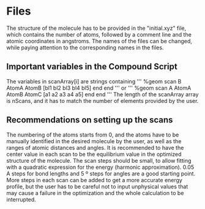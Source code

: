 # Files
The structure of the molecule has to be provided in the "initial.xyz" file, which contains the number of atoms, followed by a comment line and the atomic coordinates in angstroms. The names of the files can be changed, while paying attention to the corresponding names in the files. 
## Important variables in the Compound Script
The variables in scanArray[i] are strings containing
'''
%geom scan B AtomA AtomB [bl1 bl2 bl3 bl4 bl5] end end
'''
or
'''
%geom scan A AtomA AtomB AtomC [a1 a2 a3 a4 a5] end end
'''
The length of the scanArray array is nScans, and it has to match the number of elements provided by the user.
## Recommendations on setting up the scans
The numbering of the atoms starts from 0, and the atoms have to be manually identified in the desired molecule by the user, as well as the ranges of atomic distances and angles. It is recommended to have the center value in each scan to be the equilibrium value in the optimized structure of the molecule. The scan steps should be small, to allow fitting with a quadratic expression for the energy (harmonic approximation). 0.05 A steps for bond lengths and 5 º steps for angles are a good starting point. More steps in each scan can be added to get a more accurate energy profile, but the user has to be careful not to input unphysical values that may cause a failure in the optimization and the whole calculation to be interrupted.

